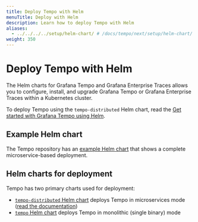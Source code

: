 ```yaml
---
title: Deploy Tempo with Helm
menuTitle: Deploy with Helm
description: Learn how to deploy Tempo with Helm
aliases:
  - ../../../../setup/helm-chart/ # /docs/tempo/next/setup/helm-chart/
weight: 350
---
```


# Deploy Tempo with Helm

The Helm charts for Grafana Tempo and Grafana Enterprise Traces allows you to configure, install, and upgrade Grafana Tempo or Grafana Enterprise Traces within a Kubernetes cluster.

To deploy Tempo using the `tempo-distributed` Helm chart, read the [Get started with Grafana Tempo using Helm](/docs/helm-charts/tempo-distributed/next/get-started-helm-charts).

## Example Helm chart

The Tempo repository has an [example Helm chart](https://github.com/grafana/tempo/tree/main/example/helm) that shows a complete microservice-based deployment.

## Helm charts for deployment

Tempo has two primary charts used for deployment:

- [`tempo-distributed` Helm chart](https://github.com/grafana/helm-charts/tree/main/charts/tempo-distributed) deploys Tempo in microservices mode ([read the documentation](/docs/helm-charts/tempo-distributed/next/get-started-helm-charts))
- [`tempo` Helm chart](https://github.com/grafana/helm-charts/tree/main/charts/tempo) deploys Tempo in monolithic (single binary) mode
